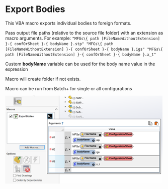 # Export Bodies

This VBA macro exports individual bodies to foreign formats.

Pass output file paths (relative to the source file folder) with an extension as macro arguments. For example: `"MFGs\{ path [FileNameWithoutExtension] }-{ confOrSheet }-{ bodyName }.stp" "MFGs\{ path [FileNameWithoutExtension] }-{ confOrSheet }-{ bodyName }.igs" "MFGs\{ path [FileNameWithoutExtension] }-{ confOrSheet }-{ bodyName }.x_t"`

Custom **bodyName** variable can be used for the body name value in the expression

Macro will create folder if not exists.

Macro can be run from Batch+ for single or all configurations

<img src="batch-plus-settings.png" alt="Batch+ macro settings" width="500">